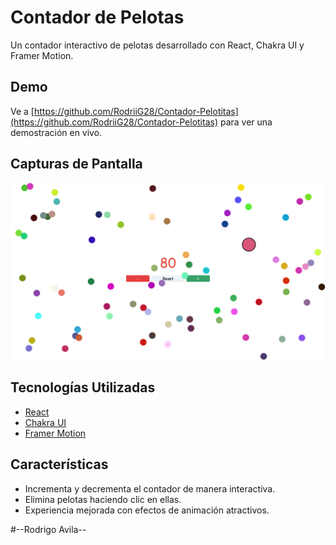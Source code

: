 # Contador de Pelotas

Un contador interactivo de pelotas desarrollado con React, Chakra UI y Framer Motion.

## Demo

Ve a [https://github.com/RodriiG28/Contador-Pelotitas](https://github.com/RodriiG28/Contador-Pelotitas) para ver una demostración en vivo.
## Capturas de Pantalla
![Alt text](image.png)


## Tecnologías Utilizadas

- [React](https://reactjs.org/)
- [Chakra UI](https://chakra-ui.com/)
- [Framer Motion](https://www.framer.com/motion/)

## Características

- Incrementa y decrementa el contador de manera interactiva.
- Elimina pelotas haciendo clic en ellas.
- Experiencia mejorada con efectos de animación atractivos.

#--Rodrigo Avila--